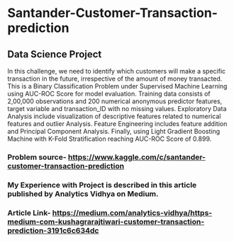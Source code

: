 # Santander-Customer-Transaction-prediction
## Data Science Project
In this challenge, we need to identify which customers will make a specific transaction in the future, irrespective of the amount of money transacted.
This is a Binary Classification Problem under Supervised Machine Learning using AUC-ROC Score for model evaluation. 
Training data consists of 2,00,000 observations and 200 numerical anonymous predictor features, target variable and transaction_ID with no missing values. 
Exploratory Data Analysis include visualization of descriptive features related to numerical features and outlier Analysis. Feature Engineering includes feature addition and Principal Component Analysis. 
Finally, using Light Gradient Boosting Machine with K-Fold Stratification reaching AUC-ROC Score of 0.899.
### Problem source- https://www.kaggle.com/c/santander-customer-transaction-prediction
### My Experience with Project is described in this article published by Analytics Vidhya on Medium.
### Article Link- https://medium.com/analytics-vidhya/https-medium-com-kushagrarajtiwari-customer-transaction-prediction-3191c6c634dc
